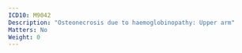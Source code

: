 ```yaml
---
ICD10: M9042
Description: "Osteonecrosis due to haemoglobinopathy: Upper arm"
Matters: No
Weight: 0
---
```


